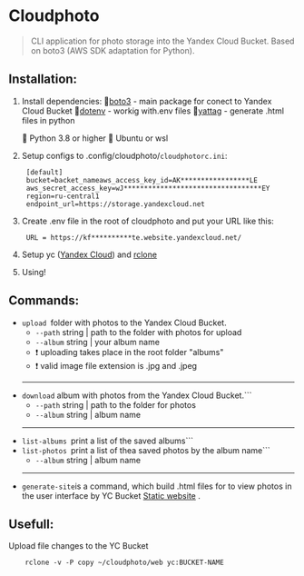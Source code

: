# Cloudphoto
>CLI application for photo storage into the Yandex Cloud Bucket. Based on boto3 (AWS SDK adaptation for Python).

## Installation:

1. Install dependencies:
    🔶[boto3](https://boto3.amazonaws.com/v1/documentation/api/latest/index.html) - main package for conect to Yandex Cloud Bucket
    🔶[dotenv](https://pypi.org/project/python-dotenv/) - workig with.env files 
    🔶[yattag](https://www.yattag.org/) - generate .html files in python
    
    🔷 Python 3.8 or higher
    🔷 Ubuntu or wsl

1. Setup configs to .config/cloudphoto/```cloudphotorc.ini```: 

        [default]
        bucket=backet_nameaws_access_key_id=AK*****************LE
        aws_secret_access_key=wJ**********************************EY
        region=ru-central1
        endpoint_url=https://storage.yandexcloud.net
    


2. Create .env file in the root of cloudphoto and put your URL like this:
        
        URL = https://kf**********te.website.yandexcloud.net/

3. Setup yc ([Yandex Cloud]("https://cloud.yandex.ru/docs/cli/quickstart")) and [rclone](https://rclone.org/)

4. Using!

## Commands:
+ ```upload ```folder with photos to the Yandex Cloud Bucket.  
    * ```--path```  string  | path to the folder with photos for upload 
    * ```--album``` string  | your album name
    * ❗ uploading takes place in the root folder "albums"
    * ❗ valid image file extension is .jpg and .jpeg
    ---
+ ```download``` album with photos from the Yandex Cloud Bucket.```
    * ```--path```  string  | path to the folder for photos 
    * ```--album``` string  | album name
    ---
+ ```list-albums ```print a list of the saved albums```
+ ```list-photos ```print a list of thea saved photos by the album name```
    * ```--album``` string  | album name
    ---
+ ```generate-site```is a command, which build .html files for to view photos in the user interface by YC Bucket  [Static website](https://cloud.yandex.ru/docs/tutorials/web/static) .

## Usefull:
Upload file changes to the YC Bucket
```bush
    rclone -v -P copy ~/cloudphoto/web yc:BUCKET-NAME
``` 
